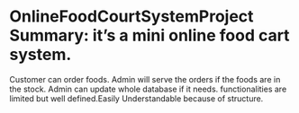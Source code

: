 # OnlineFoodCourtSystemProject Summary: it’s a mini online food cart system. 

Customer can order foods. Admin will serve the orders if the foods are in the stock. Admin can update whole database if it needs. functionalities are limited but well defined.Easily Understandable because of structure.
